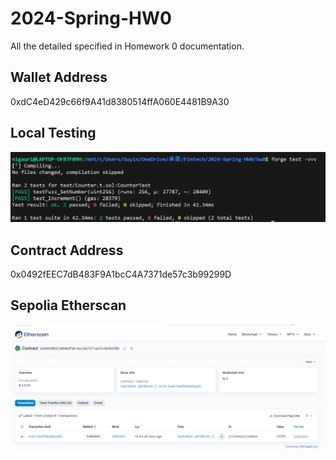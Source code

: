 # 2024-Spring-HW0

All the detailed specified in Homework 0 documentation.

## Wallet Address
0xdC4eD429c66f9A41d8380514ffA060E4481B9A30

## Local Testing
![alt text](image.png)

## Contract Address
0x0492fEEC7dB483F9A1bcC4A7371de57c3b99299D

## Sepolia Etherscan
![alt text](image-2.png)